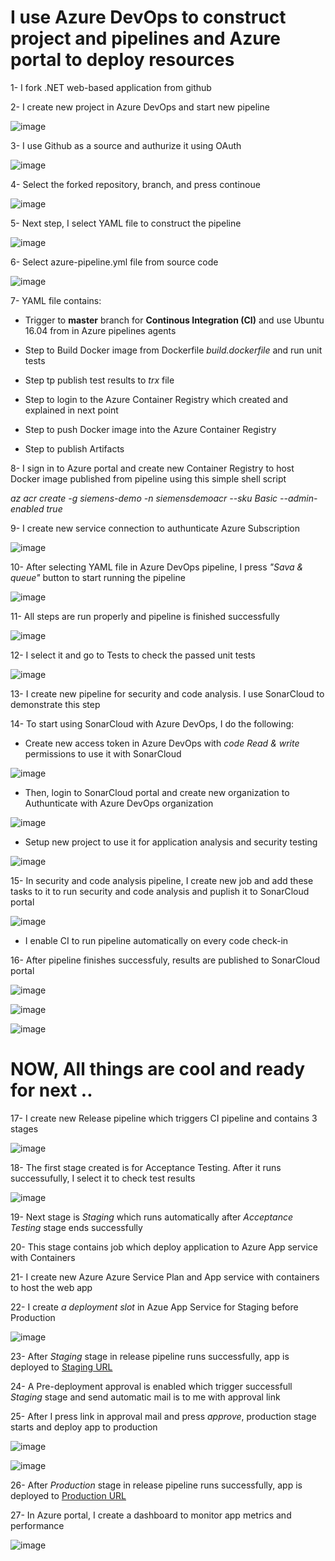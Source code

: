 # I use Azure DevOps to construct project and pipelines and Azure portal to deploy resources


1- I fork .NET  web-based application from github

2- I create new project in Azure DevOps and start new pipeline

![image](https://user-images.githubusercontent.com/26122554/106347885-95bc6600-62ca-11eb-912e-9af3d967c6ca.png)

3- I use Github as a source and authurize it using OAuth

![image](https://user-images.githubusercontent.com/26122554/106347915-d1efc680-62ca-11eb-93da-372ae09f6e09.png)

4- Select the forked repository, branch, and press continoue

![image](https://user-images.githubusercontent.com/26122554/106347948-15e2cb80-62cb-11eb-9f25-11d604b28659.png)

5- Next step, I select YAML file to construct the pipeline

![image](https://user-images.githubusercontent.com/26122554/106347957-2c892280-62cb-11eb-8a12-31fd27867c25.png)

6- Select azure-pipeline.yml file from source code

![image](https://user-images.githubusercontent.com/26122554/106347985-517d9580-62cb-11eb-9583-33c13d3bc6d1.png)

7- YAML file contains:

- Trigger to **master** branch for **Continous Integration (CI)** and use Ubuntu 16.04 from in Azure pipelines agents

- Step to Build Docker image from Dockerfile *build.dockerfile* and run unit tests

- Step tp publish test results to *trx* file

- Step to login to the Azure Container Registry which created and explained in next point

- Step to push Docker image into the Azure Container Registry

- Step to publish Artifacts

8- I sign in to Azure portal and create new Container Registry to host Docker image published from pipeline using this simple shell script

*az acr create -g siemens-demo -n siemensdemoacr --sku Basic --admin-enabled true*

9- I create  new service connection to authunticate Azure Subscription

![image](https://user-images.githubusercontent.com/26122554/106348476-37de4d00-62cf-11eb-9015-95ae432e0c09.png)

10- After selecting YAML file in Azure DevOps pipeline, I press *"Sava & queue"* button to start running the pipeline

![image](https://user-images.githubusercontent.com/26122554/106348040-c5b83900-62cb-11eb-9f77-b91f9a872715.png)

11- All steps are run properly and pipeline is finished successfully

![image](https://user-images.githubusercontent.com/26122554/106348069-ff893f80-62cb-11eb-8db6-e8e215be8318.png)

12- I select it and go to Tests to check the passed unit tests

![image](https://user-images.githubusercontent.com/26122554/106348147-b2599d80-62cc-11eb-82ce-40b2ab6064ae.png)

13- I create new pipeline for security and code analysis. I use SonarCloud to demonstrate this step

14- To start using SonarCloud with Azure DevOps, I do the following:

- Create new access token in Azure DevOps with *code Read & write* permissions to use it with SonarCloud

![image](https://user-images.githubusercontent.com/26122554/106348652-64469900-62d0-11eb-919d-ebbd7c9117cd.png)

- Then, login to SonarCloud portal and create new organization to Authunticate with Azure DevOps organization

![image](https://user-images.githubusercontent.com/26122554/106348690-aff94280-62d0-11eb-9ffb-c823aea96ccf.png)

- Setup new project to use it for application analysis and security testing

![image](https://user-images.githubusercontent.com/26122554/106348748-31e96b80-62d1-11eb-9e5b-ab20c6903ed7.png)

15- In security and code analysis pipeline, I create new job and add these tasks to it to run security and code analysis and puplish it to SonarCloud portal

![image](https://user-images.githubusercontent.com/26122554/106348832-edaa9b00-62d1-11eb-8127-1d4d2fe3bbae.png)

- I enable CI to run pipeline automatically on every code check-in

16- After pipeline finishes successfuly, results are published to SonarCloud portal

![image](https://user-images.githubusercontent.com/26122554/106349077-90afe480-62d3-11eb-8a71-46c5a296ab50.png)

![image](https://user-images.githubusercontent.com/26122554/106348977-e9cb4880-62d2-11eb-84ad-953b078a1952.png)

![image](https://user-images.githubusercontent.com/26122554/106348994-ffd90900-62d2-11eb-9eac-32df692615ff.png)

# NOW, All things are cool and ready for next .. 

17- I create new Release pipeline which triggers CI pipeline and contains 3 stages

![image](https://user-images.githubusercontent.com/26122554/106349114-e08eab80-62d3-11eb-838c-fb719bc3bd08.png)

18- The first stage created is for Acceptance Testing. After it runs successufully,  I select it to check test results

![image](https://user-images.githubusercontent.com/26122554/106358783-f70a2680-6316-11eb-9a65-325f3e8f92fc.png)

19- Next stage is *Staging* which runs automatically after *Acceptance Testing* stage ends successfully

20- This stage contains job which deploy application to Azure App service with Containers

21- I create new Azure Azure Service Plan and App service with containers to host the web app

22- I create *a deployment slot* in Azue App Service for Staging before Production

![image](https://user-images.githubusercontent.com/26122554/106349284-7b3bba00-62d5-11eb-95fa-708205e0fa7a.png)

23- After *Staging* stage in release pipeline runs successfully, app is deployed to [Staging URL](https://siemens-demo-app-staging.azurewebsites.net/)
 
24- A Pre-deployment approval is enabled which trigger successfull *Staging* stage and send automatic mail is to me with approval link

25- After I press link in approval mail and press *approve*, production stage starts and deploy app to production

![image](https://user-images.githubusercontent.com/26122554/106358716-84994680-6316-11eb-9c84-1ddacbd8e6a2.png)

![image](https://user-images.githubusercontent.com/26122554/106349509-ff427180-62d6-11eb-9e68-553d43b8d40c.png)

26- After *Production* stage in release pipeline runs successfully, app is deployed to [Production URL](https://siemens-demo-app.azurewebsites.net/)

27- In Azure portal, I create a dashboard to monitor app metrics and performance

![image](https://user-images.githubusercontent.com/26122554/106349752-3a45a480-62d9-11eb-92d9-f4a495ab9da4.png)


